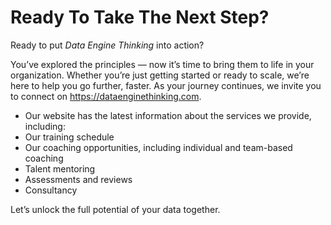 # Ready To Take The Next Step?

Ready to put *Data Engine Thinking* into action?

You’ve explored the principles — now it’s time to bring them to life in your organization. Whether you’re just getting started or ready to scale, we’re here to help you go further, faster.
As your journey continues, we invite you to connect on https://dataenginethinking.com.

* Our website has the latest information about the services we provide, including:
* Our training schedule
* Our coaching opportunities, including individual and team-based coaching
* Talent mentoring 
* Assessments and reviews
* Consultancy

Let’s unlock the full potential of your data together.